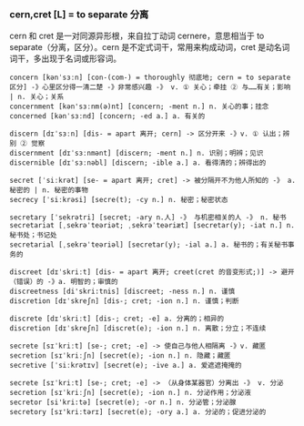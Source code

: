 ### cern,cret [L] = to separate 分离

cern 和 cret 是一对同源异形根，来自拉丁动词 cernere，意思相当于 to separate（分离，区分）。cern 是不定式词干，常用来构成动词，cret 是动名词词干，多出现于名词或形容词。

    concern [kənˈsɜːn] [con-(com-) = thoroughly 彻底地; cern = to separate 区分] -》心里区分得一清二楚 -》非常感兴趣 -》 v. ① 关心；牵挂 ② 与……有关；影响 | n. 关心；关系
    concernment [kən'sɜːnm(ə)nt] [concern; -ment n.] n. 关心的事；挂念
    concerned [kənˈsɜːnd] [concern; -ed a.] a. 有关的

    discern [dɪˈsɜːn] [dis- = apart 离开; cern] -> 区分开来 -》v. ① 认出；辨别 ② 觉察
    discernment [dɪˈsɜːnmənt] [discern; -ment n.] n. 识别；明辨；见识
    discernible [dɪˈsɜːnəbl] [discern; -ible a.] a. 看得清的；辨得出的

    secret [ˈsiːkrət] [se- = apart 离开; cret] -> 被分隔开不为他人所知的 -》 a. 秘密的 | n. 秘密的事物
    secrecy [ˈsiːkrəsi] [secre(t); -cy n.] n. 秘密；秘密状态

    secretary [ˈsekrətri] [secret; -ary n.人] -》 与机密相关的人 -》 n. 秘书
    secretariat [ˌsekrəˈteəriət; ˌsekrəˈteəriæt] [secretar(y); -iat n.] n. 秘书处；书记处
    secretarial [ˌsekrəˈteəriəl] [secretar(y); -ial a.] a. 秘书的；有关秘书事务的

    discreet [dɪˈskriːt] [dis- = apart 离开; creet(cret 的音变形式;)] -> 避开（错误）的 -》a. 明智的；审慎的
    discreetness [di'skri:tnis] [discreet; -ness n.] n. 谨慎
    discretion [dɪˈskreʃn] [dis-; cret; -ion n.] n. 谨慎；判断

    discrete [dɪˈskriːt] [dis-; cret; -e] a. 分离的；相异的
    discretion [dɪˈskreʃn] [discret(e); -ion n.] n. 离散；分立；不连续

    secrete [sɪˈkriːt] [se-; cret; -e] -> 使自己与他人相隔离 -》v. 藏匿
    secretion [sɪˈkriːʃn] [secret(e); -ion n.] n. 隐藏；藏匿
    secretive [ˈsiːkrətɪv] [secret(e); -ive a.] a. 爱遮遮掩掩的

    secrete [sɪˈkriːt] [se-; cret; -e] -> （从身体某器官）分离出 -》 v. 分泌
    secretion [sɪˈkriːʃn] [secret(e); -ion n.] n. 分泌作用；分泌液
    secretor [si'kri:tə] [secret(e); -or n.] n. 分泌管；分泌腺
    secretory [sɪ'kriːtərɪ] [secret(e); -ory a.] a. 分泌的；促进分泌的